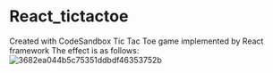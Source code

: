 # React_tictactoe
Created with CodeSandbox
Tic Tac Toe game implemented by React framework
The effect is as follows:
![3682ea044b5c75351ddbdf46353752b](https://github.com/user-attachments/assets/623c39ac-41d0-439d-8aaa-b84b95aa73eb)
